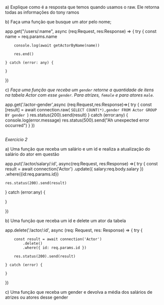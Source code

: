 a) Explique como é a resposta que temos quando usamos o raw. 
Ele retorna todas as informações do tony ramos 


b) Faça uma função que busque um ator pelo nome;

app.get("/users/:name", async (req:Request, res:Response) => {
    try {
        const name = req.params.name

        console.log(await getActorByName(name))

        res.end()

    } catch (error: any) {

    }
})

c) *Faça uma função que receba um `gender` retorne a quantidade de itens na tabela Actor com esse `gender`. Para atrizes, `female` e para atores `male`.*


app.get('/actor-gender',async (req:Request,res:Response)=>{
    try {
        const [result] = await connection.raw(
            `SELECT COUNT(*),gender FROM Actor GROUP BY gender `)
            res.status(200).send(result)
    } catch (error:any) {
        console.log(error.message)
        res.status(500).send("Ah unexpected error occurred")
    }
})

##

*Exercicio 2*


a) Uma função que receba um salário e um id e realiza a atualização do salário do ator em questão

app.put('/actor/salary/:id', async(req:Request, res:Response) =>{
try {
    const result = await connection('Actor')
    .update({
        salary:req.body.salary
    })
    .where({id:req.params.id})

    res.status(200).send(result)

    
} catch (error:any) {
    
}


})

b) Uma função que receba um id e delete um ator da tabela

app.delete('/actor/:id', async (req: Request, res: Response) => {
    try {

        const result = await connection('Actor')
            .delete()
            .where({ id: req.params.id })

        res.status(200).send(result)

    } catch (error) {

    }
})

c) Uma função que receba um gender e devolva a média dos salários de atrizes ou atores desse gender







